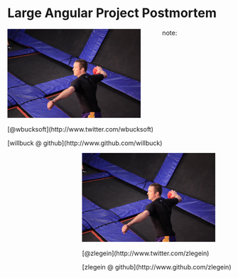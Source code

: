 # Large Angular Project Postmortem

<div style="float: left;">
<img src="/img/will-buck-dballer.jpg" style="width: 300px;"/>
<p>
[@wbucksoft](http://www.twitter.com/wbucksoft)
</p>
<p>
[willbuck @ github](http://www.github.com/willbuck)
</p>
</div>

<div style="float: right;">
<img src="/img/will-buck-dballer.jpg" style="width: 300px;"/>
<p>
[@zlegein](http://www.twitter.com/zlegein)
</p>
<p>
[zlegein @ github](http://www.github.com/zlegein)
</p>
</div>

note:

